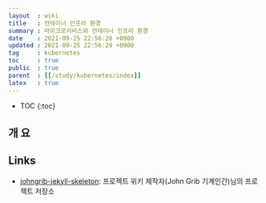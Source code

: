 ```yaml
---
layout  : wiki
title   : 컨테이너 인프라 환경
summary : 마이크로서비스와 컨테이너 인프라 환경
date    : 2021-09-25 22:56:28 +0900
updated : 2021-09-25 22:56:29 +0900
tag     : kubernetes
toc     : true
public  : true
parent  : [[/study/kubernetes/index]]
latex   : true
---
```

* TOC
{:toc}

## 개 요

## Links

* [johngrib-jekyll-skeleton](https://github.com/johngrib/johngrib-jekyll-skeleton):  프로젝트 위키 제작자(John Grib 기계인간)님의 프로젝트 저장소

